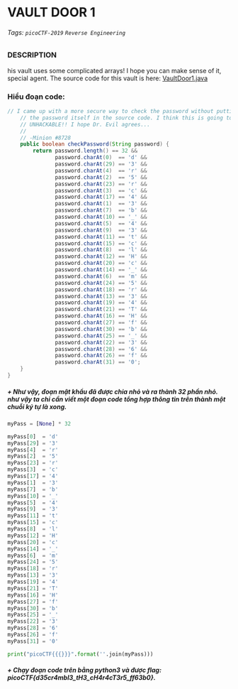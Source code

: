 # VAULT DOOR 1 
###### Tags: `picoCTF-2019` `Reverse Engineering`
### DESCRIPTION
his vault uses some complicated arrays! I hope you can make sense of it, special agent. The source code for this vault is here: [VaultDoor1.java](https://jupiter.challenges.picoctf.org/static/29b91e638ccbd76aaa8c0462d1c64d8d/VaultDoor1.java)
### Hiểu đoạn code:
```java
// I came up with a more secure way to check the password without putting
    // the password itself in the source code. I think this is going to be
    // UNHACKABLE!! I hope Dr. Evil agrees...
    //
    // -Minion #8728
    public boolean checkPassword(String password) {
        return password.length() == 32 &&
               password.charAt(0)  == 'd' &&
               password.charAt(29) == '3' &&
               password.charAt(4)  == 'r' &&
               password.charAt(2)  == '5' &&
               password.charAt(23) == 'r' &&
               password.charAt(3)  == 'c' &&
               password.charAt(17) == '4' &&
               password.charAt(1)  == '3' &&
               password.charAt(7)  == 'b' &&
               password.charAt(10) == '_' &&
               password.charAt(5)  == '4' &&
               password.charAt(9)  == '3' &&
               password.charAt(11) == 't' &&
               password.charAt(15) == 'c' &&
               password.charAt(8)  == 'l' &&
               password.charAt(12) == 'H' &&
               password.charAt(20) == 'c' &&
               password.charAt(14) == '_' &&
               password.charAt(6)  == 'm' &&
               password.charAt(24) == '5' &&
               password.charAt(18) == 'r' &&
               password.charAt(13) == '3' &&
               password.charAt(19) == '4' &&
               password.charAt(21) == 'T' &&
               password.charAt(16) == 'H' &&
               password.charAt(27) == 'f' &&
               password.charAt(30) == 'b' &&
               password.charAt(25) == '_' &&
               password.charAt(22) == '3' &&
               password.charAt(28) == '6' &&
               password.charAt(26) == 'f' &&
               password.charAt(31) == '0';
    }
}
```
##### + Như vậy, đoạn mật khẩu đã được chia nhỏ và ra thành 32 phần nhỏ. như vậy ta chỉ cần viết một đoạn code tổng hợp thông tin trên thành một chuỗi ký tự là xong.
```python
myPass = [None] * 32

myPass[0]  = 'd'
myPass[29] = '3'
myPass[4]  = 'r'
myPass[2]  = '5'
myPass[23] = 'r'
myPass[3]  = 'c'
myPass[17] = '4'
myPass[1]  = '3'
myPass[7]  = 'b'
myPass[10] = '_'
myPass[5]  = '4'
myPass[9]  = '3'
myPass[11] = 't'
myPass[15] = 'c'
myPass[8]  = 'l'
myPass[12] = 'H'
myPass[20] = 'c'
myPass[14] = '_'
myPass[6]  = 'm'
myPass[24] = '5'
myPass[18] = 'r'
myPass[13] = '3'
myPass[19] = '4'
myPass[21] = 'T'
myPass[16] = 'H'
myPass[27] = 'f'
myPass[30] = 'b'
myPass[25] = '_'
myPass[22] = '3'
myPass[28] = '6'
myPass[26] = 'f'
myPass[31] = '0'

print("picoCTF{{{}}}".format(''.join(myPass)))
```
##### + Chạy đoạn code trên bằng python3 và được flag: _picoCTF{d35cr4mbl3_tH3_cH4r4cT3r5_ff63b0}_.
